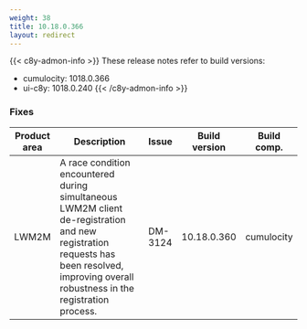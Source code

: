 ```yaml
---
weight: 38
title: 10.18.0.366
layout: redirect
---
```


{{< c8y-admon-info >}}
These release notes refer to build versions:
- cumulocity: 1018.0.366
- ui-c8y: 1018.0.240
{{< /c8y-admon-info >}}


### Fixes

<table>
<colgroup>
<col style="width: 15%;">
<col style="width:50%;">
<col style="width: 10%;">
<col style="width: 12%;">
<col style="width: 13%;">
</colgroup>
<thead><tr>
<th>
Product area</th>
<th>
Description</th>
<th>
Issue</th>
<th>
Build version</th>
<th>Build comp.</th>
</tr>
</thead><tbody>

<tr>
<td>LWM2M</td>
<td>A race condition encountered during simultaneous LWM2M client de-registration and new registration requests has been resolved, improving overall robustness in the registration process.</td>
<td>DM-3124</td>
<td>10.18.0.360</td>
<td>cumulocity</td>
</tr>

</tbody></table>
